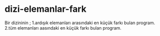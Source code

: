 # dizi-elemanlar-fark
Bir dizininin ;
1.ardışık elemanları arasındaki en küçük farkı bulan program.
2.tüm elemanları aasındaki en küçük farkı bulan program.
